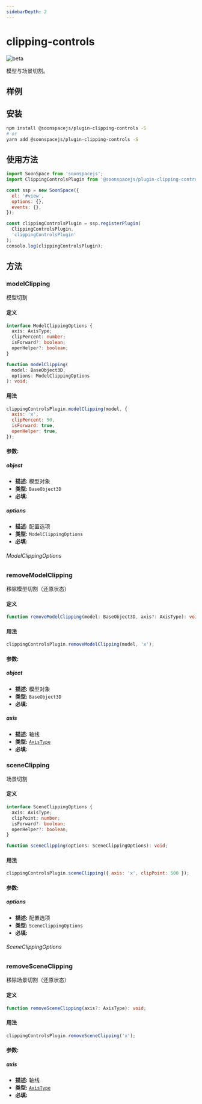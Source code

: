 ```yaml
---
sidebarDepth: 2
---
```


# clipping-controls

![beta](https://img.shields.io/npm/v/@soonspacejs/plugin-clipping-controls/latest.svg)

模型与场景切割。

## 样例

<Docs-Iframe src="plugin/modelClipping.html" />
<Docs-Iframe src="plugin/sceneClipping.html" />

## 安装

```bash
npm install @soonspacejs/plugin-clipping-controls -S
# or
yarn add @soonspacejs/plugin-clipping-controls -S
```

## 使用方法

```js {2,10}
import SoonSpace from 'soonspacejs';
import ClippingControlsPlugin from '@soonspacejs/plugin-clipping-controls';

const ssp = new SoonSpace({
  el: '#view',
  options: {},
  events: {},
});

const clippingControlsPlugin = ssp.registerPlugin(
  ClippingControlsPlugin,
  'clippingControlsPlugin'
);
consolo.log(clippingControlsPlugin);
```

## 方法

### modelClipping

模型切割

#### 定义

```ts
interface ModelClippingOptions {
  axis: AxisType;
  clipPercent: number;
  isForward?: boolean;
  openHelper?: boolean;
}

function modelClipping(
  model: BaseObject3D,
  options: ModelClippingOptions
): void;
```

#### 用法

```js
clippingControlsPlugin.modelClipping(model, {
  axis: 'x',
  clipPercent: 50,
  isForward: true,
  openHelper: true,
});
```

#### 参数:

##### object

- **描述:** 模型对象
- **类型:** `BaseObject3D`
- **必填:** <Base-RequireIcon />

##### options

- **描述:** 配置选项
- **类型:** `ModelClippingOptions`
- **必填:** <Base-RequireIcon />

###### ModelClippingOptions

<Docs-Table 
    :data="[
      {
        prop: 'axis', desc: '坐标轴', type: 'AxisType', require: true, default: '', link: '../guide/types.html#axistype'
      },
      {
        prop: 'clipPercent', desc: '百分比(0 - 100)', type: 'number', require: true, default: ''
      },
      {
        prop: 'isForward', desc: '是否正向切割模型', type: 'boolean', require: false, default: true
      },
      {
        prop: 'openHelper', desc: '是否开启切割辅助面', type: 'boolean', require: false, default: true
      }
    ]"
/>

### removeModelClipping

移除模型切割（还原状态）

#### 定义

```ts
function removeModelClipping(model: BaseObject3D, axis?: AxisType): void;
```

#### 用法

```js
clippingControlsPlugin.removeModelClipping(model, 'x');
```

#### 参数:

##### object

- **描述:** 模型对象
- **类型:** `BaseObject3D`
- **必填:** <Base-RequireIcon />

##### axis

- **描述:** 轴线
- **类型:** [`AxisType`](../guide/types.html#axistype)
- **必填:** <Base-RequireIcon :isRequire="false" />

### sceneClipping

场景切割

#### 定义

```ts
interface SceneClippingOptions {
  axis: AxisType;
  clipPoint: number;
  isForward?: boolean;
  openHelper?: boolean;
}

function sceneClipping(options: SceneClippingOptions): void;
```

#### 用法

```js
clippingControlsPlugin.sceneClipping({ axis: 'x', clipPoint: 500 });
```

#### 参数:

##### options

- **描述:** 配置选项
- **类型:** `SceneClippingOptions`
- **必填:** <Base-RequireIcon :isRequire="true" />

###### SceneClippingOptions

<Docs-Table 
    :data="[
      {
        prop: 'axis', desc: '坐标轴', type: 'AxisType', require: true, default: '', link: '../guide/types.html#axistype'
      },
      {
        prop: 'clipPoint', desc: '切割点的位置', type: 'number', require: true, default: ''
      },
      {
        prop: 'isForward', desc: '是否正向切割场景', type: 'boolean', require: false, default: true
      },
      {
        prop: 'openHelper', desc: '是否开启切割辅助面', type: 'boolean', require: false, default: true
      }
    ]"
/>

### removeSceneClipping

移除场景切割（还原状态）

#### 定义

```ts
function removeSceneClipping(axis?: AxisType): void;
```

#### 用法

```js
clippingControlsPlugin.removeSceneClipping('x');
```

#### 参数:

##### axis

- **描述:** 轴线
- **类型:** [`AxisType`](../guide/types.html#axistype)
- **必填:** <Base-RequireIcon :isRequire="false" />
